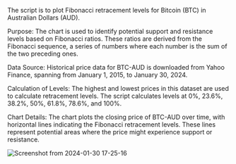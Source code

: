 The script is to plot Fibonacci retracement levels for Bitcoin (BTC) in Australian Dollars (AUD).

Purpose: The chart is used to identify potential support and resistance levels based on Fibonacci ratios. These ratios are derived from the Fibonacci sequence, a series of numbers where each number is the sum of the two preceding ones.

Data Source: Historical price data for BTC-AUD is downloaded from Yahoo Finance, spanning from January 1, 2015, to January 30, 2024.

Calculation of Levels: The highest and lowest prices in this dataset are used to calculate retracement levels. The script calculates levels at 0%, 23.6%, 38.2%, 50%, 61.8%, 78.6%, and 100%.

Chart Details: The chart plots the closing price of BTC-AUD over time, with horizontal lines indicating the Fibonacci retracement levels. These lines represent potential areas where the price might experience support or resistance.

![Screenshot from 2024-01-30 17-25-16](https://github.com/emiliaProgram/fibonacci-btc/assets/146941756/631c7b72-a6e3-4d35-9b1e-9ac709dab940)

